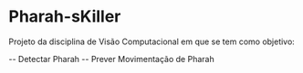 # Pharah-sKiller
Projeto da disciplina de Visão Computacional em que se tem como objetivo: 

-- Detectar Pharah
-- Prever Movimentação de Pharah

